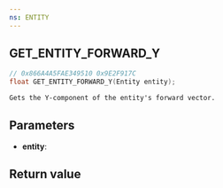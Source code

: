 ```yaml
---
ns: ENTITY
---
```

## GET_ENTITY_FORWARD_Y

```c
// 0x866A4A5FAE349510 0x9E2F917C
float GET_ENTITY_FORWARD_Y(Entity entity);
```

```
Gets the Y-component of the entity's forward vector.  
```

## Parameters
* **entity**: 

## Return value
